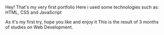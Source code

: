 Hey! That's my very first portfolio
Here i used some technologies such as:
HTML, CSS and JavaScript

As it's my first try, hope you like and enjoy it
This is the result of 3 months of studies on Web Development.
